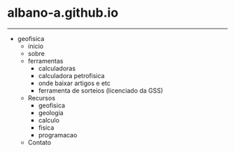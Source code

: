 # albano-a.github.io
----------------------------------------


- geofisica
    - inicio
    - sobre
    - ferramentas
        - calculadoras
        - calculadora petrofisica
        - onde baixar artigos e etc
        - ferramenta de sorteios (licenciado da GSS)
    - Recursos
        - geofisica
        - geologia
        - calculo
        - fisica
        - programacao
    - Contato

    